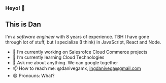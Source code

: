 ### Heyo! 👋
## This is Dan

I'm a *software engineer* with 8 years of experience. TBH I have gone through lot of stuff, but I specialize (I think) in JavaScript, React and Node.

- 🔭 I’m currently working on Salesrofce Cloud Commerce projects
- 🌱 I’m currently learning Cloud Technologies
- 💬 Ask me about anything. We can google together
- 📫 How to reach me: @danivegamx, ingdanivega@gmail.com
- 😄 Pronouns: What?

<!--
**danivegamx/danivegamx** is a ✨ _special_ ✨ repository because its `README.md` (this file) appears on your GitHub profile.

Here are some ideas to get you started:

- 🔭 I’m currently working on ...
- 🌱 I’m currently learning ...
- 👯 I’m looking to collaborate on ...
- 🤔 I’m looking for help with ...
- 💬 Ask me about ...
- 📫 How to reach me: ...
- 😄 Pronouns: ...
- ⚡ Fun fact: ...
-->
